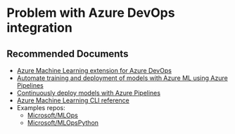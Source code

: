 <properties
	pageTitle="Problem with Azure DevOps integration"
	description="Problem with Azure DevOps integration"
	infoBubbleText="Problem with Azure DevOps integration"
	service="microsoft.machinelearning"
	resource="runs"
	authors="mx-iao"
	ms.author="minxia"
	supportTopicIds="32690855"
	productPesIds="16644"
	cloudEnvironments="public, fairfax, mooncake, usnat, ussec"
	articleId="microsoft.machinelearning.runs.problemwithazuredevopsintegration"
	selfHelpType="generic"
	ownershipId="AzureML_AzureMachineLearningServices"
/>

# Problem with Azure DevOps integration

## **Recommended Documents**

* [Azure Machine Learning extension for Azure DevOps](https://marketplace.visualstudio.com/items?itemName=ms-air-aiagility.vss-services-azureml)
* [Automate training and deployment of models with Azure ML using Azure Pipelines](https://docs.microsoft.com/azure/devops/pipelines/targets/azure-machine-learning?view=azure-devops&tabs=yaml)
* [Continuously deploy models with Azure Pipelines](https://docs.microsoft.com/azure/machine-learning/how-to-deploy-continuously-deploy)
* [Azure Machine Learning CLI reference](https://docs.microsoft.com/cli/azure/ext/azure-cli-ml/ml?preserve-view=true&view=azure-cli-latest)
* Examples repos:
	* [Microsoft/MLOps](https://github.com/Microsoft/MLOps)
	* [Microsoft/MLOpsPython](https://github.com/Microsoft/MLOpsPython)
